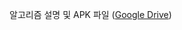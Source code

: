 알고리즘 설명 및 APK 파일
([Google Drive](https://drive.google.com/drive/u/0/folders/1gVIA58PWlRc5-AKrOwZQaq0xuyyDBBwq))
